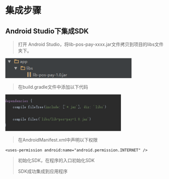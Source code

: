 # 集成步骤

## Android Studio下集成SDK

> 打开 Android Studio，将lib-pos-pay-xxxx.jar文件拷贝到项目的libs文件夹下。

![](/assets/doc-pic3-1.png)

> 在build.gradle文件中添加以下代码

![](/assets/doc-pic3-2.png)

> 在AndroidManifest.xml中声明以下权限

```
<uses-permission android:name="android.permission.INTERNET" />
```

> 初始化SDK，在程序的入口初始化SDK
>
> SDK成功集成到应用程序





